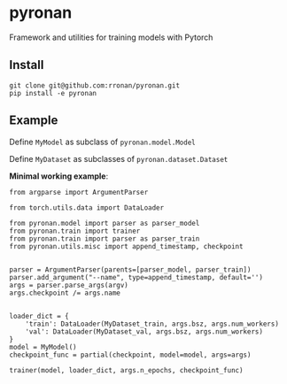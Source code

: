 # pyronan
Framework and utilities for training models with Pytorch


## Install 

```
git clone git@github.com:rronan/pyronan.git
pip install -e pyronan
```

## Example

Define ```MyModel``` as subclass of ```pyronan.model.Model```

Define ```MyDataset``` as subclasses of ```pyronan.dataset.Dataset```

__Minimal working example__:

```
from argparse import ArgumentParser

from torch.utils.data import DataLoader

from pyronan.model import parser as parser_model
from pyronan.train import trainer
from pyronan.train import parser as parser_train
from pyronan.utils.misc import append_timestamp, checkpoint


parser = ArgumentParser(parents=[parser_model, parser_train])
parser.add_argument("--name", type=append_timestamp, default='')
args = parser.parse_args(argv)
args.checkpoint /= args.name


loader_dict = {
    'train': DataLoader(MyDataset_train, args.bsz, args.num_workers)
    'val': DataLoader(MyDataset_val, args.bsz, args.num_workers)
}
model = MyModel()
checkpoint_func = partial(checkpoint, model=model, args=args)

trainer(model, loader_dict, args.n_epochs, checkpoint_func)
```

